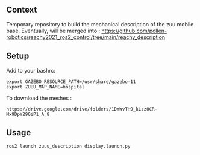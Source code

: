 ## Context
Temporary repository to build the mechanical description of the zuu mobile base.
Eventually, will be merged into :
https://github.com/pollen-robotics/reachy2021_ros2_control/tree/main/reachy_description

## Setup
Add to your bashrc:
```
export GAZEBO_RESOURCE_PATH=/usr/share/gazebo-11
export ZUUU_MAP_NAME=hospital
```

To download the meshes :
```
https://drive.google.com/drive/folders/1DmWvTH9_kLzz0CR-Mx9DpY290iP1_A_8
```

## Usage
```
ros2 launch zuuu_description display.launch.py
```